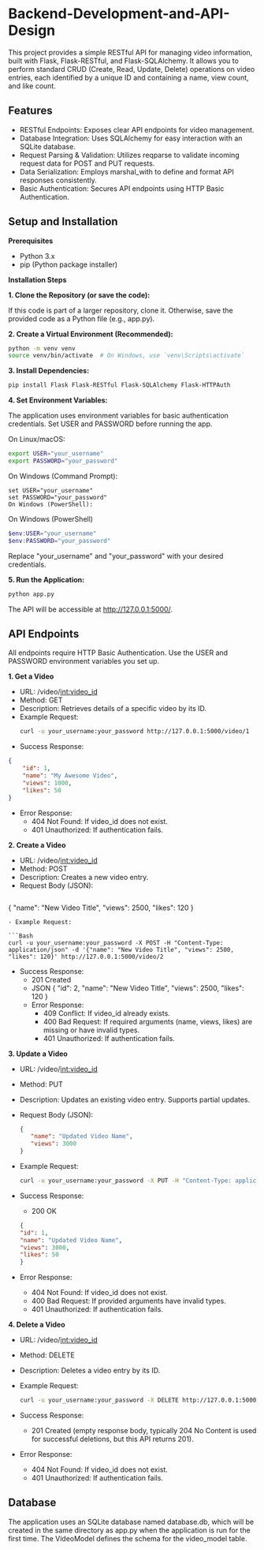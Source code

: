 # Backend-Development-and-API-Design

This project provides a simple RESTful API for managing video information, built with Flask, Flask-RESTful, and Flask-SQLAlchemy. It allows you to perform standard CRUD (Create, Read, Update, Delete) operations on video entries, each identified by a unique ID and containing a name, view count, and like count.

## Features
 - RESTful Endpoints: Exposes clear API endpoints for video management.
 - Database Integration: Uses SQLAlchemy for easy interaction with an SQLite database.
 - Request Parsing & Validation: Utilizes reqparse to validate incoming request data for POST and PUT requests.
 - Data Serialization: Employs marshal_with to define and format API responses consistently.
 - Basic Authentication: Secures API endpoints using HTTP Basic Authentication.

## Setup and Installation
**Prerequisites**
 - Python 3.x
 - pip (Python package installer)

**Installation Steps**

**1. Clone the Repository (or save the code):**

If this code is part of a larger repository, clone it. Otherwise, save the provided code as a Python file (e.g., app.py).

**2. Create a Virtual Environment (Recommended):**

```Bash
python -m venv venv
source venv/bin/activate  # On Windows, use `venv\Scripts\activate`
```

**3. Install Dependencies:**

```Bash
pip install Flask Flask-RESTful Flask-SQLAlchemy Flask-HTTPAuth
```

**4. Set Environment Variables:**

The application uses environment variables for basic authentication credentials. Set USER and PASSWORD before running the app.

On Linux/macOS:

```Bash
export USER="your_username"
export PASSWORD="your_password"
```

On Windows (Command Prompt):

```DOS
set USER="your_username"
set PASSWORD="your_password"
On Windows (PowerShell):
```

On Windows (PowerShell)

```PowerShell
$env:USER="your_username"
$env:PASSWORD="your_password"
```

Replace "your_username" and "your_password" with your desired credentials.

**5. Run the Application:**

```Bash
python app.py
```

The API will be accessible at http://127.0.0.1:5000/.

## API Endpoints

All endpoints require HTTP Basic Authentication. Use the USER and PASSWORD environment variables you set up.

**1. Get a Video**
 - URL: /video/<int:video_id>
 - Method: GET
 - Description: Retrieves details of a specific video by its ID.
 - Example Request:
   ``` Bash
   curl -u your_username:your_password http://127.0.0.1:5000/video/1
   ```
 - Success Response:
  ```JSON
  {
      "id": 1,
      "name": "My Awesome Video",
      "views": 1000,
      "likes": 50
  }
  ```
 - Error Response:
   - 404 Not Found: If video_id does not exist.
   - 401 Unauthorized: If authentication fails.

**2. Create a Video**
 - URL: /video/<int:video_id>
 - Method: POST
 - Description: Creates a new video entry.
 - Request Body (JSON):
   ```JSON
  {
      "name": "New Video Title",
      "views": 2500,
      "likes": 120
  }
  ```
 - Example Request:

  ```Bash
  curl -u your_username:your_password -X POST -H "Content-Type: application/json" -d '{"name": "New Video Title", "views": 2500, "likes": 120}' http://127.0.0.1:5000/video/2
  ```

 - Success Response:
   - 201 Created
   - JSON
    {
        "id": 2,
        "name": "New Video Title",
        "views": 2500,
        "likes": 120
    }
   - Error Response:
     - 409 Conflict: If video_id already exists.
     - 400 Bad Request: If required arguments (name, views, likes) are missing or have invalid types.
     - 401 Unauthorized: If authentication fails.

**3. Update a Video**
 - URL: /video/<int:video_id>
 - Method: PUT
 - Description: Updates an existing video entry. Supports partial updates.
 - Request Body (JSON):
     ```JSON
    {
        "name": "Updated Video Name",
        "views": 3000
    }
     ```
 - Example Request:
   ``` Bash
   curl -u your_username:your_password -X PUT -H "Content-Type: application/json" -d '{"name": "Updated Video Name", "views": 3000}' http://127.0.0.1:5000/video/1
   ```
   
 - Success Response:
    - 200 OK

   ```JSON
   {
   "id": 1,
   "name": "Updated Video Name",
   "views": 3000,
   "likes": 50
   }
   ```

 - Error Response:
    - 404 Not Found: If video_id does not exist.
    - 400 Bad Request: If provided arguments have invalid types.
    - 401 Unauthorized: If authentication fails.

**4. Delete a Video**
 - URL: /video/<int:video_id>
 - Method: DELETE
 - Description: Deletes a video entry by its ID.
 - Example Request:
   ```Bash
   curl -u your_username:your_password -X DELETE http://127.0.0.1:5000/video/1
   ```

 - Success Response:
    - 201 Created (empty response body, typically 204 No Content is used for successful deletions, but this API returns 201).

 - Error Response:
    - 404 Not Found: If video_id does not exist.
    - 401 Unauthorized: If authentication fails.

## Database

The application uses an SQLite database named database.db, which will be created in the same directory as app.py when the application is run for the first time. The VideoModel defines the schema for the video_model table.
